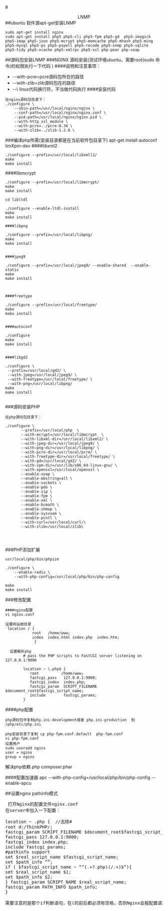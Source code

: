 #<center>LNMP</center>
##ubuntu 软件源apt-get安装LNMP
```
sudo apt-get install nginx 
sudo apt-get install php5 php5-cli php5-fpm php5-gd  php5-imagick php5-imap php5-json php5-mcrypt php5-memcache php5-mhash php5-ming php5-mysql php5-ps php5-pspell php5-recode php5-snmp php5-sqlite  php5-tidy php5-xcache php5-xmlrpc php5-xsl php-pear php-soap

```

##源码包安装LNMP
###NGINX 源码安装(测试环境ubuntu，需要root(sudo 命令)的权限执行一下代码 )
####说明和注意事项：
*  --with-pcre=pcre源码包所在的路径
*  --with-zlib=zlib源码包在的路径
*  --\ linux代码换行符，不当做代码执行
####安装代码
```
在nginx源码包目录下：
./configure \
    --sbin-path=/usr/local/nginx/nginx \
    --conf-path=/usr/local/nginx/nginx.conf \
    --pid-path=/usr/local/nginx/nginx.pid \
    --with-http_ssl_module \
    --with-pcre=../pcre-8.34 \
    --with-zlib=../zlib-1.2.8 \
```
###编译php所需(安装目录都是在当前软件包目录下)
apt-get install autoconf limXpm-dev
####libxml2
```
./configure --prefix=/usr/local/libxmll2/
make
make install
```

####libmcrypt
```
./configure --prefix=/usr/local/libmcrypt/
make
make install

cd libltdl

./configure --enable-ltdl-install
make
make install
```
```
####libpng

./configure --prefix=/usr/local/libpng/
make
make install


####jpeg9

./configure --prefix=/usr/local/jpeg9/ --enable-shared  --enable-static
make
make install



####freetype

./configure --prefix=/usr/local/freetype/
make
make install


####autoconf

./configure
make
make install


####libgd2

./configure \
 --prefix=/usr/local/gd2/ \
 --with-jpeg=/usr/local/jpeg9/ \
 --with-freetype=/usr/local/freetype/ \
 --with-png=/usr/local/libpng/
make
make install


```
###源码安装PHP
```
在php源码包目录下：

./configure \
       --prefix=/usr/local/php  \
       --with-mcrypt=/usr/local/libmcrypt  \
       --with-libxml-dir=/usr/local/libxml2/ \
       --with-jpeg-dir=/usr/local/jpeg9/ \
       --with-png-dir=/usr/local/libpng/ \
       --with-pcre-dir=/usr/local/pcre/ \
       --with-freetype-dir=/usr/local/freetype/ \
       --with-gd=/usr/local/gd2/ \
       --with-xpm-dir=/usr/lib/x86_64-linux-gnu/ \
       --with-openssl=/usr/local/openssl \
       --enable-soap \
       --enable-mbstring=all \
       --enable-sockets \
       --enable-pdo \
       --enable-zip \
       --enable-fpm \
       --enable-xml \
       --enable-bcmath \
       --enable-shmop \
       --enable-sysvsem \
       --enable-pcntl \
       --with-curl=/usr/local/curl/\
       --with-zlib=/usr/local/zlib\
       
       
           
```

###PHP添加扩展
```
usr/local/php/bin/phpize

./configure \
    --enable-redis \
    --with-php-config=/usr/local/php/bin/php-config
 
make
make install
```


###修改配置
```
####nginx配置
vi nginx.conf

设置网站根目录
 location / {
            root   /home/www;
            index  index.html index.php  index.htm;
             }
        
  设置解析php       
        # pass the PHP scripts to FastCGI server listening on 127.0.0.1:9000
   
        location ~ \.php$ {
           root          /home/www;
           fastcgi_pass   127.0.0.1:9000;
           fastcgi_index  index.php;
           fastcgi_param  SCRIPT_FILENAME  $document_root$fastcgi_script_name;
           include        fastcgi_params;
        }

```
####php配置
```
php源码包中复制php.ini-development或者 php.ini-production  到 /php/etc/php.ini

php安装目录下复制 cp php-fpm.conf.default  php-fpm.conf
vi php-fpm.conf
设置用户
sudo useradd nginx
user = nginx
group = nginx
```

解决php依赖
php composer.phar 


####配置加速器
apc
 --with-php-config=/usr/local/php/bin/php-config --enable-apcu
 
 
##设置nginx pathinfo模式
<pre>
 打开Nginx的配置文件nginx.conf
在server中加入一下配置：

location ~ .php {  //去除#
root d:/ThinkPHP/;
fastcgi_param SCRIPT_FILENAME $document_root$fastcgi_script_name;
fastcgi_pass 127.0.0.1:9000;
fastcgi_index index.php;
include fastcgi_params; 
#pathinfo support 
set $real_script_name $fastcgi_script_name;
set $path_info ””;
if ( $fastcgi_script_name ~ “^(.+?.php)(/.+)$”){
set $real_script_name $1;
set $path_info $2;
} fastcgi_param SCRIPT_NAME $real_script_name;
fastcgi_param PATH_INFO $path_info; 
}

需要注意的是那个if判断语句，在(的前后都必须有空格，否则Nginx会报配置语法错误。
</pre>